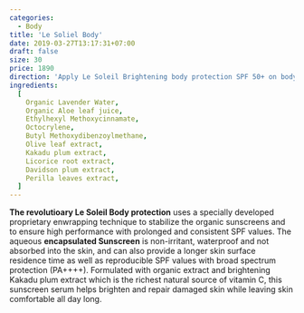 ```yaml
---
categories:
  - Body
title: 'Le Soliel Body'
date: 2019-03-27T13:17:31+07:00
draft: false
size: 30
price: 1890
direction: 'Apply Le Soleil Brightening body protection SPF 50+ on body as the last step in the morning before exposure to the sun.'
ingredients:
  [
    Organic Lavender Water,
    Organic Aloe leaf juice,
    Ethylhexyl Methoxycinnamate,
    Octocrylene,
    Butyl Methoxydibenzoylmethane,
    Olive leaf extract,
    Kakadu plum extract,
    Licorice root extract,
    Davidson plum extract,
    Perilla leaves extract,
  ]
---
```


**The revolutioary Le Soleil Body protection** uses a specially developed proprietary enwrapping technique to stabilize the organic sunscreens and to ensure high performance with prolonged and consistent SPF values. The aqueous **encapsulated Sunscreen** is non-irritant, waterproof and not absorbed into the skin, and can also provide a longer skin surface residence time as well as reproducible SPF values with broad spectrum protection (PA++++). Formulated with organic extract and brightening Kakadu plum extract which is the richest natural source of vitamin C, this sunscreen serum helps brighten and repair damaged skin while leaving skin comfortable all day long.
